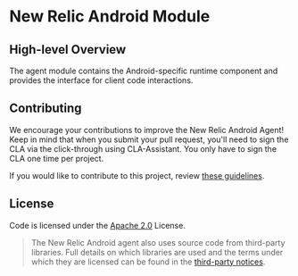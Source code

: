 # New Relic Android Module

## High-level Overview

The agent module contains the Android-specific runtime component and provides the interface for 
client code interactions.

## Contributing

We encourage your contributions to improve the New Relic Android Agent! Keep in mind that when you submit your pull request, you'll need to sign the CLA via the click-through using CLA-Assistant. You only have to sign the CLA one time per project.

If you would like to contribute to this project, review [these guidelines](../CONTRIBUTING.md).

## License
Code is licensed under the [Apache 2.0](http://apache.org/licenses/LICENSE-2.0.txt) License.
> The New Relic Android agent also uses source code from third-party libraries. Full details on which libraries are used and the terms under which they are licensed can be found  in the [third-party notices](../THIRD_PARTY_NOTICES.md).
